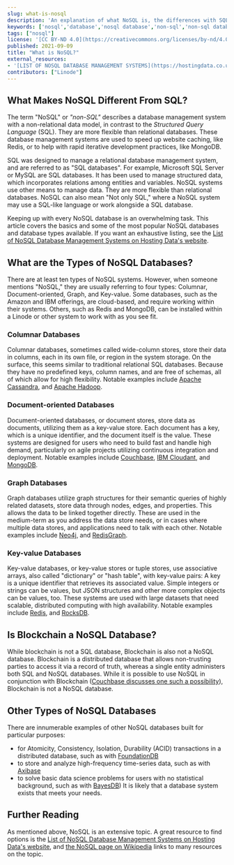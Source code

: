 ```yaml
---
slug: what-is-nosql
description: 'An explanation of what NoSQL is, the differences with SQL, what some of the popular types are, and links to examples of popular NoSQL databases.'
keywords: ['nosql','database','nosql database','non-sql','non-sql database']
tags: ["nosql"]
license: '[CC BY-ND 4.0](https://creativecommons.org/licenses/by-nd/4.0)'
published: 2021-09-09
title: "What is NoSQL?"
external_resources:
- '[LIST OF NOSQL DATABASE MANAGEMENT SYSTEMS](https://hostingdata.co.uk/nosql-database/)'
contributors: ["Linode"]
---
```


## What Makes NoSQL Different From SQL?

The term "NoSQL" or *"non-SQL"* describes a database management system with a non-relational data model, in contrast to the *Structured Query Language* (SQL). They are more flexible than relational databases. These database management systems are used to speed up website caching, like Redis, or to help with rapid iterative development practices, like MongoDB.

SQL was designed to manage a relational database management system, and are referred to as "SQL databases". For example, Microsoft SQL Server or MySQL are SQL databases. It has been used to manage structured data, which incorporates relations among entities and variables. NoSQL systems use other means to manage data. They are more flexible than relational databases. NoSQL can also mean "Not only SQL," where a NoSQL system may use a SQL-like language or work alongside a SQL database.

Keeping up with every NoSQL database is an overwhelming task. This article covers the basics and some of the most popular NoSQL databases and database types available. If you want an exhaustive listing, see the [List of NoSQL Database Management Systems on Hosting Data's website](https://hostingdata.co.uk/nosql-database/).

## What are the Types of NoSQL Databases?

There are at least ten types of NoSQL systems. However, when someone mentions "NoSQL," they are usually referring to four types: Columnar, Document-oriented, Graph, and Key-value. Some databases, such as the Amazon and IBM offerings, are cloud-based, and require working within their systems. Others, such as Redis and MongoDB, can be installed within a Linode or other system to work with as you see fit.

### Columnar Databases
Columnar databases, sometimes called wide-column stores, store their data in columns, each in its own file, or region in the system storage. On the surface, this seems similar to traditional relational SQL databases. Because they have no predefined keys, column names, and are free of schemas, all of which allow for high flexibility. Notable examples include [Apache Cassandra](https://cassandra.apache.org/), and [Apache Hadoop](http://hadoop.apache.org/).

### Document-oriented Databases
Document-oriented databases, or document stores, store data as documents, utilizing them as a key-value store. Each document has a key, which is a unique identifier, and the document itself is the value. These systems are designed for users who need to build fast and handle high demand, particularly on agile projects utilizing continuous integration and deployment. Notable examples include [Couchbase](https://www.couchbase.com/), [IBM Cloudant](https://www.ibm.com/cloud/cloudant), and [MongoDB](https://www.mongodb.com/).

### Graph Databases
Graph databases utilize graph structures for their semantic queries of highly related datasets, store data through nodes, edges, and properties. This allows the data to be linked together directly. These are used in the medium-term as you address the data store needs, or in cases where multiple data stores, and applications need to talk with each other. Notable examples include [Neo4j](https://neo4j.com/), and [RedisGraph](https://redislabs.com/).

### Key-value Databases
Key-value databases, or key-value stores or tuple stores, use associative arrays, also called "dictionary" or "hash table", with key-value pairs: A key is a unique identifier that retrieves its associated value. Simple integers or strings can be values, but JSON structures and other more complex objects can be values, too. These systems are used with large datasets that need scalable, distributed computing with high availability. Notable examples include [Redis](https://redis.io/), and [RocksDB](https://rocksdb.org/).

## Is Blockchain a NoSQL Database?

While blockchain is not a SQL database, Blockchain is also not a NoSQL database. Blockchain is a distributed database that allows non-trusting parties to access it via a record of truth, whereas a single entity administers both SQL and NoSQL databases. While it is possible to use NoSQL in conjunction with Blockchain ([Couchbase discusses one such a possibility](https://blog.couchbase.com/couchbase-blockchain-nosql-database-synergy/)), Blockchain is not a NoSQL database.

## Other Types of NoSQL Databases

There are innumerable examples of other NoSQL databases built for particular purposes:
- for Atomicity, Consistency, Isolation, Durability (ACID) transactions in a distributed database, such as with [FoundationDB](https://www.foundationdb.org/)
- to store and analyze high-frequency time-series data, such as with [Axibase](https://axibase.com/)
- to solve basic data science problems for users with no statistical background, such as with [BayesDB](http://probcomp.csail.mit.edu/software/bayesdb/))
It is likely that a database system exists that meets your needs.

## Further Reading

As mentioned above, NoSQL is an extensive topic. A great resource to find options is the [List of NoSQL Database Management Systems on Hosting Data's website](https://hostingdata.co.uk/nosql-database/), and [the NoSQL page on Wikipedia](https://en.wikipedia.org/wiki/NoSQL) links to many resources on the topic.
